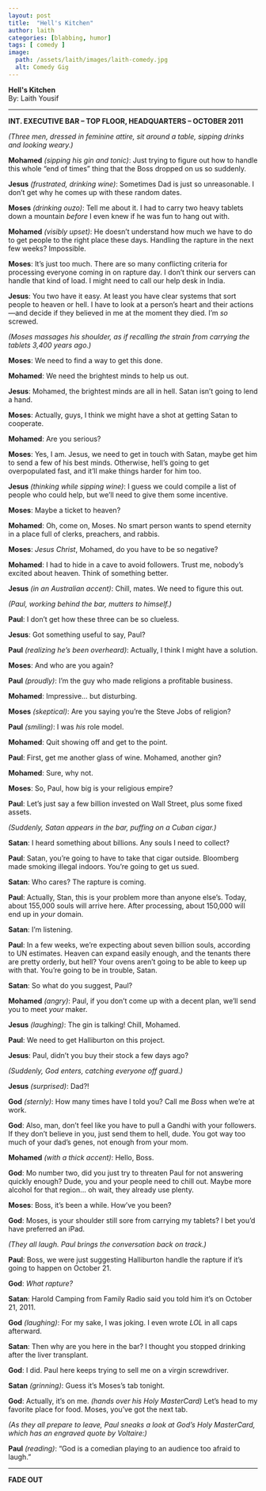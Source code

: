 ```yaml
---
layout: post
title:  "Hell's Kitchen"
author: laith
categories: [blabbing, humor]
tags: [ comedy ]
image:
  path: /assets/laith/images/laith-comedy.jpg
  alt: Comedy Gig
---
```

**Hell's Kitchen**  
By: Laith Yousif  

---

**INT. EXECUTIVE BAR – TOP FLOOR, HEADQUARTERS – OCTOBER 2011**  

*(Three men, dressed in feminine attire, sit around a table, sipping drinks and looking weary.)*  

**Mohamed** *(sipping his gin and tonic)*: Just trying to figure out how to handle this whole “end of times” thing that the Boss dropped on us so suddenly.  

**Jesus** *(frustrated, drinking wine)*: Sometimes Dad is just so unreasonable. I don’t get why he comes up with these random dates.  

**Moses** *(drinking ouzo)*: Tell me about it. I had to carry two heavy tablets down a mountain *before* I even knew if he was fun to hang out with.  

**Mohamed** *(visibly upset)*: He doesn’t understand how much we have to do to get people to the right place these days. Handling the rapture in the next few weeks? Impossible.  

**Moses**: It’s just too much. There are so many conflicting criteria for processing everyone coming in on rapture day. I don’t think our servers can handle that kind of load. I might need to call our help desk in India.  

**Jesus**: You two have it easy. At least you have clear systems that sort people to heaven or hell. I have to look at a person’s heart and their actions—and decide if they believed in me at the moment they died. I’m *so* screwed.  

*(Moses massages his shoulder, as if recalling the strain from carrying the tablets 3,400 years ago.)*  

**Moses**: We need to find a way to get this done.  

**Mohamed**: We need the brightest minds to help us out.  

**Jesus**: Mohamed, the brightest minds are all in hell. Satan isn’t going to lend a hand.  

**Moses**: Actually, guys, I think we might have a shot at getting Satan to cooperate.  

**Mohamed**: Are you serious?  

**Moses**: Yes, I am. Jesus, we need to get in touch with Satan, maybe get him to send a few of his best minds. Otherwise, hell’s going to get overpopulated fast, and it’ll make things harder for him too.  

**Jesus** *(thinking while sipping wine)*: I guess we could compile a list of people who could help, but we’ll need to give them some incentive.  

**Moses**: Maybe a ticket to heaven?  

**Mohamed**: Oh, come on, Moses. No smart person wants to spend eternity in a place full of clerks, preachers, and rabbis.  

**Moses**: *Jesus Christ*, Mohamed, do you have to be so negative?  

**Mohamed**: I had to hide in a cave to avoid followers. Trust me, nobody’s excited about heaven. Think of something better.  

**Jesus** *(in an Australian accent)*: Chill, mates. We need to figure this out.  

*(Paul, working behind the bar, mutters to himself.)*  

**Paul**: I don’t get how these three can be so clueless.  

**Jesus**: Got something useful to say, Paul?  

**Paul** *(realizing he’s been overheard)*: Actually, I think I might have a solution.  

**Moses**: And who are you again?  

**Paul** *(proudly)*: I’m the guy who made religions a profitable business.  

**Mohamed**: Impressive… but disturbing.  

**Moses** *(skeptical)*: Are you saying you’re the Steve Jobs of religion?  

**Paul** *(smiling)*: I was *his* role model.  

**Mohamed**: Quit showing off and get to the point.  

**Paul**: First, get me another glass of wine. Mohamed, another gin?  

**Mohamed**: Sure, why not.  

**Moses**: So, Paul, how big is your religious empire?  

**Paul**: Let’s just say a few billion invested on Wall Street, plus some fixed assets.  

*(Suddenly, Satan appears in the bar, puffing on a Cuban cigar.)*  

**Satan**: I heard something about billions. Any souls I need to collect?  

**Paul**: Satan, you’re going to have to take that cigar outside. Bloomberg made smoking illegal indoors. You’re going to get us sued.  

**Satan**: Who cares? The rapture is coming.  

**Paul**: Actually, Stan, this is your problem more than anyone else’s. Today, about 155,000 souls will arrive here. After processing, about 150,000 will end up in *your* domain.  

**Satan**: I’m listening.  

**Paul**: In a few weeks, we’re expecting about seven billion souls, according to UN estimates. Heaven can expand easily enough, and the tenants there are pretty orderly, but hell? Your ovens aren’t going to be able to keep up with that. You’re going to be in trouble, Satan.  

**Satan**: So what do you suggest, Paul?  

**Mohamed** *(angry)*: Paul, if you don’t come up with a decent plan, we’ll send you to meet *your* maker.  

**Jesus** *(laughing)*: The gin is talking! Chill, Mohamed.  

**Paul**: We need to get Halliburton on this project.  

**Jesus**: Paul, didn’t you buy their stock a few days ago?  

*(Suddenly, God enters, catching everyone off guard.)*  

**Jesus** *(surprised)*: Dad?!  

**God** *(sternly)*: How many times have I told you? Call me *Boss* when we’re at work.  

**God**: Also, man, don’t feel like you have to pull a Gandhi with your followers. If they don’t believe in you, just send them to hell, dude. You got way too much of your dad’s genes, not enough from your mom.  

**Mohamed** *(with a thick accent)*: Hello, Boss.  

**God**: Mo number two, did you just try to threaten Paul for not answering quickly enough? Dude, you and your people need to chill out. Maybe more alcohol for that region... oh wait, they already use plenty.  

**Moses**: Boss, it’s been a while. How’ve you been?  

**God**: Moses, is your shoulder still sore from carrying my tablets? I bet you’d have preferred an iPad.  

*(They all laugh. Paul brings the conversation back on track.)*  

**Paul**: Boss, we were just suggesting Halliburton handle the rapture if it’s going to happen on October 21.  

**God**: *What rapture?*  

**Satan**: Harold Camping from Family Radio said you told him it’s on October 21, 2011.  

**God** *(laughing)*: For my sake, I was joking. I even wrote *LOL* in all caps afterward.  

**Satan**: Then why are you here in the bar? I thought you stopped drinking after the liver transplant.  

**God**: I did. Paul here keeps trying to sell me on a virgin screwdriver.  

**Satan** *(grinning)*: Guess it’s Moses’s tab tonight.  

**God**: Actually, it’s on me. *(hands over his Holy MasterCard)* Let’s head to my favorite place for food. Moses, you’ve got the next tab.  

*(As they all prepare to leave, Paul sneaks a look at God’s Holy MasterCard, which has an engraved quote by Voltaire:)*  

**Paul** *(reading)*: “God is a comedian playing to an audience too afraid to laugh.”  

---

**FADE OUT**
